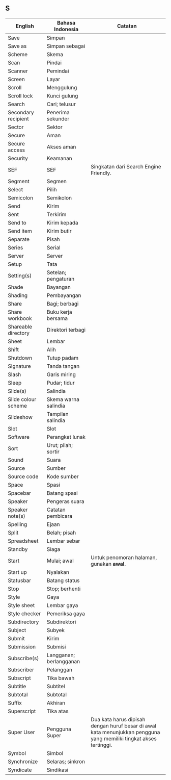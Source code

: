 ## S

| English		| Bahasa Indonesia		| Catatan		|
|---------------|-----------------------|---------------|
| Save 			| Simpan 				| |
| Save as 		| Simpan sebagai 		| |
| Scheme 		| Skema 				| |
| Scan 			| Pindai 				| |
| Scanner 		| Pemindai 				| |
| Screen 		| Layar 				| |
| Scroll 		| Menggulung 			| |
| Scroll lock 	| Kunci gulung 			| |
| Search 		| Cari; telusur 		| |
| Secondary recipient | Penerima sekunder 	| |
| Sector 		| Sektor 				| |
| Secure 		| Aman 					| |
| Secure access | Akses aman 			| |
| Security 		| Keamanan 				| |
| SEF 			| SEF 					| Singkatan dari Search Engine Friendly. |
| Segment 		| Segmen 				| |
| Select 		| Pilih 				| |
| Semicolon 	| Semikolon 			| |
| Send 			| Kirim 				| |
| Sent 			| Terkirim 				| |
| Send to 		| Kirim kepada 			| |
| Send item 	| Kirim butir 			| |
| Separate 		| Pisah 				| |
| Series 		| Serial 				| |
| Server 		| Server 				| |
| Setup 		| Tata 					| |
| Setting(s) 	| Setelan; pengaturan 	| |
| Shade 		| Bayangan 				| |
| Shading 		| Pembayangan 			| |
| Share 		| Bagi; berbagi 		| |
| Share workbook | Buku kerja bersama 	| |
| Shareable directory | Direktori terbagi 	| |
| Sheet 		| Lembar 				| |
| Shift 		| Alih 					| |
| Shutdown 		| Tutup padam 			| |
| Signature 	| Tanda tangan 			| |
| Slash 		| Garis miring 			| |
| Sleep 		| Pudar; tidur 			| |
| Slide(s) 		| Salindia 				| |
| Slide colour scheme | Skema warna salindia | |
| Slideshow 	| Tampilan salindia 	| |
| Slot 			| Slot 					| |
| Software 		| Perangkat lunak 		| |
| Sort 			| Urut; pilah; sortir 	| |
| Sound 		| Suara 				| |
| Source 		| Sumber 				| |
| Source code 	| Kode sumber 			| |
| Space 		| Spasi 				| |
| Spacebar 		| Batang spasi 			| |
| Speaker 		| Pengeras suara 		| |
| Speaker note(s) | Catatan pembicara 	| |
| Spelling 		| Ejaan 				| |
| Split 		| Belah; pisah 			| |
| Spreadsheet 	| Lembar sebar 			| |
| Standby 		| Siaga 				| |
| Start 		| Mulai; awal  			| Untuk penomoran halaman, gunakan **awal**. |
| Start up 		| Nyalakan 				| |
| Statusbar 	| Batang status 		| |
| Stop 			| Stop; berhenti 		| |
| Style 		| Gaya 					| |
| Style sheet 	| Lembar gaya 			| |
| Style checker | Pemeriksa gaya 		| |
| Subdirectory 	| Subdirektori	 		| |
| Subject 		| Subyek 				| |
| Submit 		| Kirim 				| |
| Submission 	| Submisi 				| |
| Subscribe(s) 	| Langganan; berlangganan | |
| Subscriber 	| Pelanggan 			| |
| Subscript 	| Tika bawah 			| |
| Subtitle 		| Subtitel 				| |
| Subtotal 		| Subtotal 				| |
| Suffix 		| Akhiran 				| |
| Superscript 	| Tika atas 			| |
| Super User 	| Pengguna Super 		| Dua kata harus dipisah dengan huruf besar di awal kata menunjukkan pengguna yang memiliki tingkat akses tertinggi. |
| Symbol 		| Simbol 				| |
| Synchronize 	| Selaras; sinkron 		| |
| Syndicate 	| Sindikasi 			| |